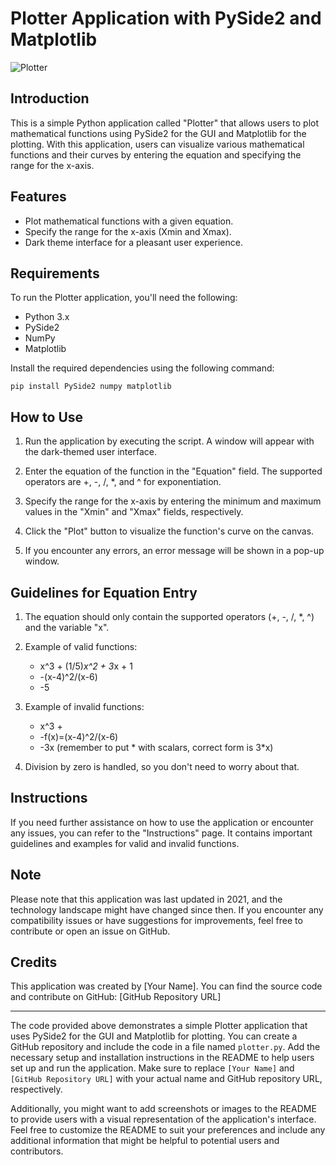 # Plotter Application with PySide2 and Matplotlib

![Plotter](plotter.png)

## Introduction

This is a simple Python application called "Plotter" that allows users to plot mathematical functions using PySide2 for the GUI and Matplotlib for the plotting. With this application, users can visualize various mathematical functions and their curves by entering the equation and specifying the range for the x-axis.

## Features

- Plot mathematical functions with a given equation.
- Specify the range for the x-axis (Xmin and Xmax).
- Dark theme interface for a pleasant user experience.

## Requirements

To run the Plotter application, you'll need the following:

- Python 3.x
- PySide2
- NumPy
- Matplotlib

Install the required dependencies using the following command:

``` pip install PySide2 numpy matplotlib ```


## How to Use

1. Run the application by executing the script. A window will appear with the dark-themed user interface.

2. Enter the equation of the function in the "Equation" field. The supported operators are +, -, /, *, and ^ for exponentiation.

3. Specify the range for the x-axis by entering the minimum and maximum values in the "Xmin" and "Xmax" fields, respectively.

4. Click the "Plot" button to visualize the function's curve on the canvas.

5. If you encounter any errors, an error message will be shown in a pop-up window.

## Guidelines for Equation Entry

1. The equation should only contain the supported operators (+, -, /, *, ^) and the variable "x".

2. Example of valid functions:
   - x^3 + (1/5)*x^2 + 3*x + 1
   - -(x-4)^2/(x-6)
   - -5

3. Example of invalid functions:
   - x^3 +
   - -f(x)=(x-4)^2/(x-6)
   - -3x (remember to put * with scalars, correct form is 3*x)

4. Division by zero is handled, so you don't need to worry about that.

## Instructions

If you need further assistance on how to use the application or encounter any issues, you can refer to the "Instructions" page. It contains important guidelines and examples for valid and invalid functions.

## Note

Please note that this application was last updated in 2021, and the technology landscape might have changed since then. If you encounter any compatibility issues or have suggestions for improvements, feel free to contribute or open an issue on GitHub.

## Credits

This application was created by [Your Name]. You can find the source code and contribute on GitHub: [GitHub Repository URL]

---

The code provided above demonstrates a simple Plotter application that uses PySide2 for the GUI and Matplotlib for plotting. You can create a GitHub repository and include the code in a file named `plotter.py`. Add the necessary setup and installation instructions in the README to help users set up and run the application. Make sure to replace `[Your Name]` and `[GitHub Repository URL]` with your actual name and GitHub repository URL, respectively.

Additionally, you might want to add screenshots or images to the README to provide users with a visual representation of the application's interface. Feel free to customize the README to suit your preferences and include any additional information that might be helpful to potential users and contributors.
